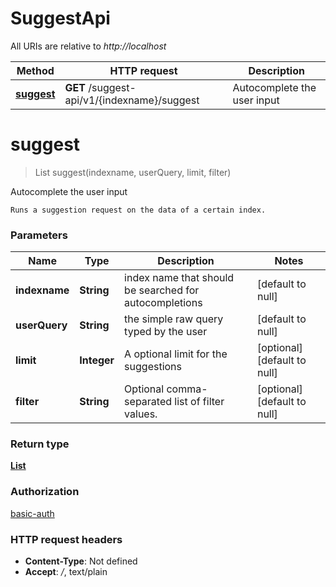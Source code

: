 # SuggestApi

All URIs are relative to *http://localhost*

Method | HTTP request | Description
------------- | ------------- | -------------
[**suggest**](SuggestApi.md#suggest) | **GET** /suggest-api/v1/{indexname}/suggest | Autocomplete the user input


<a name="suggest"></a>
# **suggest**
> List suggest(indexname, userQuery, limit, filter)

Autocomplete the user input

    Runs a suggestion request on the data of a certain index.

### Parameters

Name | Type | Description  | Notes
------------- | ------------- | ------------- | -------------
 **indexname** | **String**| index name that should be searched for autocompletions | [default to null]
 **userQuery** | **String**| the simple raw query typed by the user | [default to null]
 **limit** | **Integer**| A optional limit for the suggestions | [optional] [default to null]
 **filter** | **String**| Optional comma-separated list of filter values. | [optional] [default to null]

### Return type

[**List**](../Models/Suggestion.md)

### Authorization

[basic-auth](../README.md#basic-auth)

### HTTP request headers

- **Content-Type**: Not defined
- **Accept**: */*, text/plain

